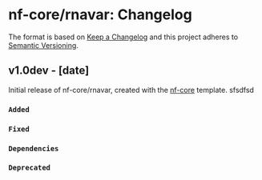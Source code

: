 # nf-core/rnavar: Changelog

The format is based on [Keep a Changelog](https://keepachangelog.com/en/1.0.0/)
and this project adheres to [Semantic Versioning](https://semver.org/spec/v2.0.0.html).

## v1.0dev - [date]

Initial release of nf-core/rnavar, created with the [nf-core](https://nf-co.re/) template.
sfsdfsd

### `Added`

### `Fixed`

### `Dependencies`

### `Deprecated`

